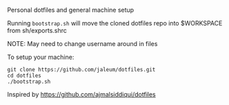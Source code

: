 Personal dotfiles and general machine setup

Running `bootstrap.sh` will move the cloned dotfiles repo into $WORKSPACE from sh/exports.shrc

NOTE: May need to change username around in files

To setup your machine:
```
git clone https://github.com/jaleum/dotfiles.git
cd dotfiles
./bootstrap.sh
```

Inspired by https://github.com/ajmalsiddiqui/dotfiles
